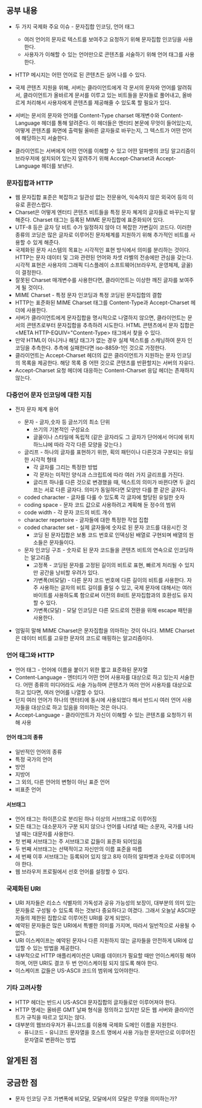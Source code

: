 ## 공부 내용

- 두 가지 국제화 주요 이슈 - 문자집합 인코딩, 언어 태그

  - 여러 언어의 문자로 텍스트를 보여주고 요청하기 위해 문자집합 인코딩을 사용한다.
  - 사용자가 이해할 수 있는 언어만으로 콘텐츠를 서술하기 위해 언어 태그를 사용한다.

- HTTP 메시지는 어떤 언어로 된 콘텐츠든 실어 나를 수 있다.
- 국제 콘텐츠 지원을 위해, 서버는 클라이언트에게 각 문서의 문자와 언어를 알려줘서, 클라이언트가 올바르게 문서를 이루고 있는 비트들을 문자들로 풀어내고, 올바르게 처리해서 사용자에게 콘텐츠를 제공해줄 수 있도록 할 필요가 있다.
- 서버는 문서의 문자와 언어를 Content-Type charset 매개변수와 Content-Language 헤더를 통해 알려준다. 이 헤더들은 엔터티 본문에 무엇이 들어있는지, 어떻게 콘텐츠를 화면에 출력될 올바른 글자들로 바꾸는지, 그 텍스트가 어떤 언어에 해당하는지 서술한다.
- 클라이언트는 서버에게 어떤 언어를 이해할 수 있고 어떤 알파벳의 코딩 알고리즘이 브라우저에 설치되어 있는지 알려주기 위해 Accept-Charset과 Accept-Language 헤더를 보낸다.

### 문자집합과 HTTP

- 웹 문자집합 표준은 복잡하고 일관성 없는 전문용어, 익숙하지 않은 외국어 등의 이유로 혼란스럽다.
- Charset은 어떻게 엔터티 콘텐츠 비트들을 특정 문자 쳬게의 글자들로 바꾸는지 말해준다. Charset 태그는 등록된 MIME 문자집합에 표준화되어 있다.
- UTF-8 등은 글자 당 비트 수가 일정하지 않아 더 복잡한 가변길이 코드다. 이러한 종류의 코딩은 많은 글자로 이루어진 문자체계를 지원하기 위해 추가적인 비트를 사용할 수 있게 해준다.
- 국제화된 문자 시스템의 목표는 시각적인 표현 방식에서 의미를 분리하는 것이다. HTTP는 문자 데이터 및 그와 관련된 언어와 차셋 라벨의 전송에만 관심을 갖는다. 시각적 표현은 사용자의 그래픽 디스플레이 소프트웨어(브라우저, 운영체제, 글꼴)이 결정한다.
- 잘못된 Charset 매개변수를 사용한다면, 클라이언트는 이상한 깨진 글자를 보여주게 될 것이다.
- MIME Charset - 특정 문자 인코딩과 특정 코딩된 문자집합의 결합
- HTTP는 표준화된 MIME Charset 태그를 Content-Type과 Accept-Charset 헤더에 사용한다.
- 서버가 클라이언트에게 문자집합을 명시적으로 나열하지 않으면, 클라이언트는 문서의 콘텐츠로부터 문자집합을 추측하려 시도한다. HTML 콘텐츠에서 문자 집합은 <META HTTP-EQUIV="Content-Type> 태그에서 찾을 수 있다.
- 만약 HTML이 아니거나 해당 태그가 없는 경우 실제 텍스트를 스캐닝하여 문자 인코딩을 추측한다. 추측에 실패한다면 iso-8859-1인 것으로 가정한다.
- 클라이언트는 Accept-Charset 헤더의 값은 클라이언트가 지원하는 문자 인코딩의 목록을 제공한다. 해당 목록 중 어떤 것으로 콘텐츠를 반환할지는 서버의 자유다.
- Accept-Charset 요청 헤더에 대응하는 Content-Charset 응답 헤더는 존재하지 않는다.

### 다중언어 문자 인코딩에 대한 지침

- 전자 문자 체계 용어

  - 문자 - 글자,숫자 등 글쓰기의 최소 단위
    - 쓰기의 기본적인 구성요소
    - 글꼴이나 스타일에 독립적 (같은 글자라도 그 글자가 단어에서 어디에 위치하느냐에 따라 각각 다른 모양을 갖는다.)
  - 글리프 - 하나의 글자를 표현하기 위한, 획의 패턴이나 다른것과 구분되는 유일한 시각적 형태
    - 각 글자를 그리는 특정한 방법
    - 각 문자는 미적인 양식과 스크립트에 따라 여러 가지 글리프를 가진다.
    - 글리프 하나를 다른 것으로 변경했을 때, 텍스트의 의미가 바뀐다면 두 글리프는 서로 다른 글자다. 의미가 동일하다면 모양만 다를 뿐 같은 글자다.
  - coded character - 글자를 다룰 수 있도록 각 글자에 할당된 유일한 숫자
  - coding space - 문자 코드 값으로 사용하려고 계획해 둔 정수의 범위
  - code width - 각 문자 코드의 비트 개수
  - character repertoire - 글자들에 대한 특정한 작업 집합
  - coded character set - 실제 글자들에 숫자로 된 문자 코드를 대응시킨 것
    - 코딩 된 문자집합은 보통 코드 번호로 인덱싱된 배열로 구현되며 배열의 원소들은 문자들이다.
  - 문자 인코딩 구조 - 숫자로 된 문자 코드들을 콘텐츠 비트의 연속으로 인코딩하는 알고리즘
    - 고정폭 - 코딩된 문자를 고정된 길이의 비트로 표현, 빠르게 처리될 수 있지만 공간을 낭비할 우려가 있다.
    - 가변폭(비모달) - 다른 문자 코드 번호에 다른 길이의 비트를 사용한다. 자주 사용하는 글자의 비트 길이를 줄일 수 있고, 국제 문자에 대해서는 여러 바이트를 사용하도록 함으로써 이전의 8비트 문자집합과의 호환성도 유지할 수 있다.
    - 가변폭(모달) - 모달 인코딩은 다른 모드로의 전환을 위해 escape 패턴을 사용한다.

- 엄밀히 말해 MIME Charset은 문자집합을 의마하는 것이 아니다. MIME Charset은 데이터 비트를 고유한 문자의 코드로 매핑하는 알고리즘이다.

### 언어 태그와 HTTP

- 언어 태그 - 언어에 이름을 붙이기 위한 짧고 표준화된 문자열
- Content-Language - 엔터티가 어떤 언어 사용자를 대상으로 하고 있는지 서술한다. 어떤 종류의 미디어라도 서술 가능하며 콘텐츠가 여러 언어 사용자를 대상으로 하고 있다면, 여러 언어를 나열할 수 있다.
- 단지 여러 언어가 하나의 엔터티에 동시에 사용되었다 해서 반드시 여러 언어 사용자들을 대상으로 하고 있음을 의미하는 것은 아니다.
- Accept-Language - 클라이언트가 자신이 이해할 수 있는 콘텐츠를 요청하기 위해 사용

#### 언어 태그의 종류

- 일반적인 언어의 종류
- 특정 국가의 언어
- 방언
- 지방어
- 그 외의, 다른 언어의 변형이 아닌 표준 언어
- 비표준 언어

#### 서브태그

- 언어 태그는 하이픈으로 분리된 하나 이상의 서브태그로 이루어짐
- 모든 태그는 대소문자가 구분 되지 않으나 언어를 나타낼 때는 소문자, 국가를 나타낼 때는 대문자를 사용한다.
- 첫 번째 서브태그는 주 서브태그로 값들이 표준화 되어있음
- 두 번째 서브태그는 선택적이고 자신만의 이름 표준을 따름
- 세 번째 이후 서브태그는 등록되어 있지 않고 8자 이하의 알파벳과 숫자로 이루어져야 한다.
- 웹 브라우저 프로필에서 선호 언어를 설정할 수 있다.

### 국제화된 URI

- URI 저자들은 리소스 식별자의 가독성과 공유 가능성의 보장이, 대부분의 의미 있는 문자들로 구성될 수 있도록 하는 것보다 중요하다고 여겼다. 그래서 오늘날 ASCII문자들의 제한된 집합으로 이루어진 URI를 갖게 되었다.
- 예약된 문자들은 많은 URI에서 특별한 의미를 가지며, 따라서 일반적으로 사용될 수 없다.
- URI 이스케이프는 예약된 문자나 다른 지원하지 않는 글자들을 안전하게 URI에 삽입할 수 있는 방법을 제공한다.
- 내부적으로 HTTP 애플리케이션은 URI를 데이터가 필요할 때만 언이스케이핑 해야하며, 어떤 URI도 결코 두 번 언이스케이핑 되지 않도록 해야 한다.
- 이스케이프 값들은 US-ASCII 코드의 범위에 있어야한다.

### 기타 고려사항

- HTTP 헤더는 반드시 US-ASCII 문자집합의 글자들로만 이루어져야 한다.
- HTTP 명세는 올바른 GMT 날짜 형식을 정의하고 있지만 모든 웹 서버와 클라이언트가 규칙을 따르고 있지는 않다.
- 대부분의 웹브라우저가 퓨니코드를 이용해 국제화 도메인 이름을 지원한다.
  - 퓨니코드 - 유니코드 문자열을 호스트 명에서 사용 가능한 문자만으로 이루어진 문자열로 변환하는 방법

## 알게된 점

## 궁금한 점

- 문자 인코딩 구조 가변폭에 비모달, 모달에서의 모달은 무엇을 의미하는가?
